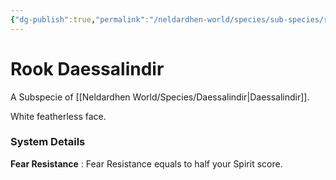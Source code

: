 ```yaml
---
{"dg-publish":true,"permalink":"/neldardhen-world/species/sub-species/rook-daessalindir/"}
---
```


# Rook Daessalindir
A Subspecie of [[Neldardhen World/Species/Daessalindir\|Daessalindir]].

White featherless face.

### System Details
**Fear Resistance** : Fear Resistance equals to half your Spirit score.